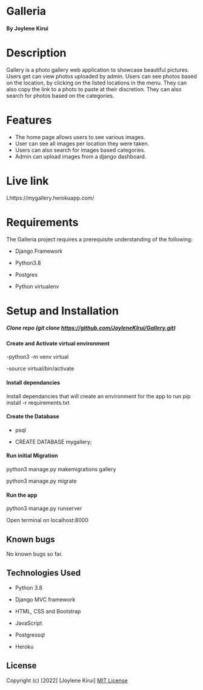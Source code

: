 # Galleria


#### By Joylene Kirui

# Description
Gallery is a photo gallery web application to showcase beautiful pictures. Users get can view photos uploaded by admin. Users can see photos based on the location, by clicking on the listed locations in the menu. They can also copy the link to a photo to paste at their discretion. They can also search for photos based on the categories.

# Features
- The home page allows users to see various images.
- User can see all images per location they were taken.
- Users can also search for images based categories.
- Admin can upload images from a django dashboard.

# Live link
Lhttps://mygallery.herokuapp.com/

# Requirements
The Galleria project requires a prerequisite understanding of the following:

- Django Framework

- Python3.8

- Postgres

- Python virtualenv

# Setup and Installation
##### Clone repo (git clone https://github.com/JoyleneKIrui/Gallery.git)

####  Create and Activate virtual environment
-python3 -m venv virtual

-source virtual/bin/activate

#### Install dependancies
Install dependancies that will create an environment for the app to run pip install -r requirements.txt

#### Create the Database
- psql

- CREATE DATABASE mygallery;

#### Run initial Migration
python3 manage.py makemigrations gallery

python3 manage.py migrate

#### Run the app
python3 manage.py runserver

Open terminal on localhost:8000

## Known bugs
No known bugs so far.

## Technologies Used
- Python 3.8

- Django MVC framework

- HTML, CSS and Bootstrap

- JavaScript

- Postgressql

- Heroku

##  License
Copyright (c) [2022] [Joylene Kirui]
[MIT License](https://choosealicense.com/licenses/mit/)